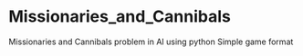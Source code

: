 # Missionaries_and_Cannibals
Missionaries and Cannibals problem in AI using python
Simple game format
